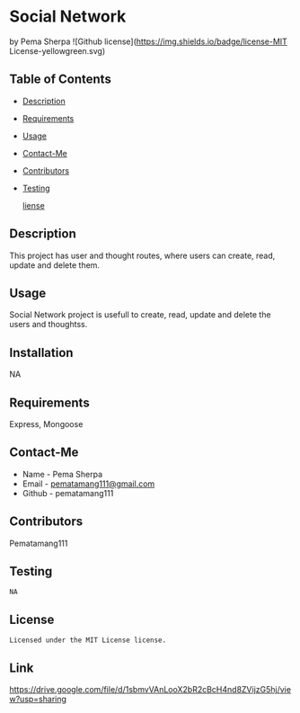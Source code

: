 # Social Network
  by Pema Sherpa
  ![Github license](https://img.shields.io/badge/license-MIT License-yellowgreen.svg)
  ## Table of Contents
  * [Description](#description)
  * [Requirements](#requirements)
  * [Usage](#usage)
  * [Contact-Me](#contact-me)
  * [Contributors](#contributors)
  * [Testing](#testing)
  
    [liense](#license)

  ## Description
  This project has user and thought routes, where users can create, read, update and delete them.
  ## Usage
  Social Network project is usefull to create, read, update and delete the users and thoughtss.
  ## Installation
  NA
  ## Requirements
  Express, Mongoose
  ## Contact-Me
  * Name - Pema Sherpa
  * Email - pematamang111@gmail.com
  * Github - pematamang111
  ## Contributors
  Pematamang111
  ## Testing
  ```
  NA
  ```
  ## License
    Licensed under the MIT License license.
  ## Link 
  https://drive.google.com/file/d/1sbmvVAnLooX2bR2cBcH4nd8ZVijzG5hj/view?usp=sharing
  